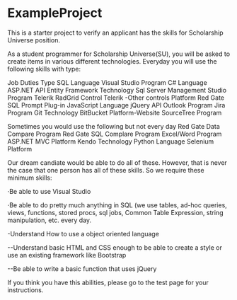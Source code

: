 # ExampleProject
This is a starter project to verify an applicant has the skills for Scholarship Universe position.

As a student programmer for Scholarship Universe(SU), you will be asked to create items in various different technologies.
Everyday you will use the following skills with type:

Job Duties	Type
SQL  	Language
Visual Studio	Program
C#	Language
ASP.NET	API
Entity Framework	Technology
Sql Server Management Studio	Program
Telerik RadGrid	Control
Telerik -Other controls	Platform
Red Gate SQL Prompt	Plug-in
JavaScript	Language
jQuery	API
Outlook	Program
Jira	Program
Git	Technology
BitBucket	Platform-Website
SourceTree	Program

Sometimes you would use the following but not every day
Red Gate Data Compare	Program
Red Gate SQL Complare	Program
Excel/Word	Program
ASP.NET MVC	Platform
Kendo	Technology
Python	Language
Selenium	Platform


Our dream candiate would be able to do all of these. However, that is never the case that one person has all of these skills.
So we require these minimum skills:

⋅Be able to use Visual Studio

⋅Be able to do pretty much anything in SQL (we use tables, ad-hoc queries, views, functions, stored procs, sql jobs, Common Table Expression, string manipulation, etc. every day.

-Understand How to use a object oriented language

--Understand basic HTML and CSS enough to be able to create a style or use an existing framework like Bootstrap

--Be able to write a basic function that uses jQuery

If you think you have this abilities, please go to the test page for your instructions.



